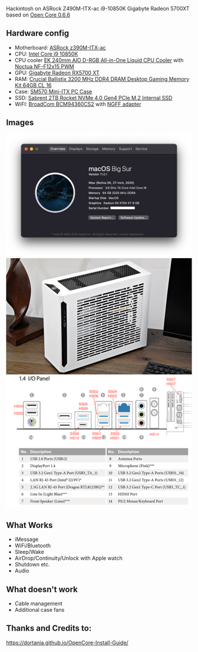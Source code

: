 
Hackintosh on ASRock Z490M-ITX-ac i9-10850K Gigabyte Radeon 5700XT based on [Open Core 0.6.6](https://github.com/acidanthera/OpenCorePkg/releases/tag/0.6.6)

## Hardware config

* Motherboard: [ASRock z390M-ITX-ac](https://www.amazon.com/ASRock-Z490M-ITX-Supports-Processors-Motherboard/dp/B087TDGDP7)
* CPU: [Intel Core i9 10850K](https://www.amazon.com/Intel-i9-10850K-Desktop-Processor-Unlocked/dp/B08DHRG2X9)
* CPU cooler [EK 240mm AIO D-RGB All-in-One Liquid CPU Cooler](https://www.amazon.com/gp/product/B0842Z9WYG) with [Noctua NF-F12x15 PWM](https://www.amazon.com/Noctua-NF-F12-PWM-4-Pin-Premium/dp/B00650P2ZC)
* GPU: [Gigabyte Radeon RX5700 XT](https://amzn.to/2V30710)
* RAM: [Crucial Ballistix 3200 MHz DDR4 DRAM Desktop Gaming Memory Kit 64GB CL 16](https://www.amazon.com/Crucial-Ballistix-Desktop-Gaming-BL2K32G32C16U4R/dp/B083TSJ8N4)
* Case: [SM570	Mini-ITX PC Case](https://www.sliger.com/products/cases/sm570/)
* SSD: [Sabrent 2TB Rocket NVMe 4.0 Gen4 PCIe M.2 Internal SSD](https://www.amazon.com/Sabrent-Internal-Extreme-Performance-SB-ROCKET-NVMe4-2TB/dp/B07TN1MNJ4)
* WiFI: [BroadCom BCM94360CS2](https://amzn.to/30YB6bd) with [NGFF adapter](https://amzn.to/2YR2u8f)



## Images

![About my Mac](Images/AboutMyMac.png)
![Standard case shot](Images/SM570case.JPG)
![USB Port mapping](Images/AsRockZ490USBports.png)


## What Works
* iMessage
* WiFi/Bluetooth
* Sleep/Wake
* AirDrop/Continuity/Unlock with Apple watch
* Shutdown etc.
* Audio 


## What doesn't work
* Cable management
* Additional case fans

## Thanks and Credits to:
https://dortania.github.io/OpenCore-Install-Guide/



